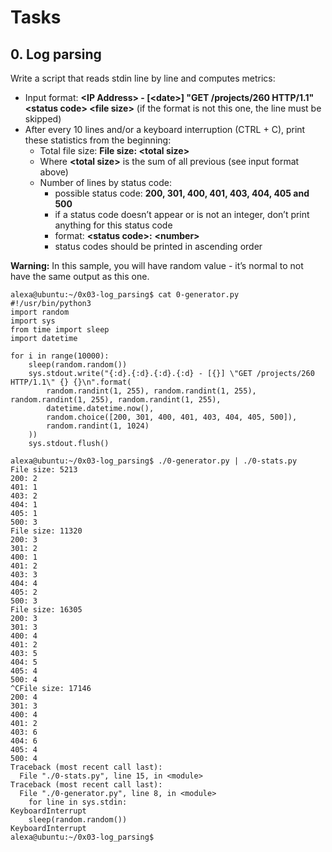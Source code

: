 # Tasks
## 0. Log parsing

Write a script that reads stdin line by line and computes metrics:

- Input format: **<IP Address\> - [<date\>] "GET /projects/260 HTTP/1.1" <status code\> <file size\>** (if the format is not this one, the line must be skipped)
- After every 10 lines and/or a keyboard interruption (CTRL + C), print these statistics from the beginning:
    - Total file size: **File size: <total size\>**
    - Where **<total size\>** is the sum of all previous <file size> (see input format above)
    - Number of lines by status code:
        - possible status code: **200, 301, 400, 401, 403, 404, 405 and 500**
        - if a status code doesn’t appear or is not an integer, don’t print anything for this status code
        - format: **<status code\>:** **<number\>**
        - status codes should be printed in ascending order

**Warning:** In this sample, you will have random value - it’s normal to not have the same output as this one.

```
alexa@ubuntu:~/0x03-log_parsing$ cat 0-generator.py
#!/usr/bin/python3
import random
import sys
from time import sleep
import datetime

for i in range(10000):
    sleep(random.random())
    sys.stdout.write("{:d}.{:d}.{:d}.{:d} - [{}] \"GET /projects/260 HTTP/1.1\" {} {}\n".format(
        random.randint(1, 255), random.randint(1, 255), random.randint(1, 255), random.randint(1, 255),
        datetime.datetime.now(),
        random.choice([200, 301, 400, 401, 403, 404, 405, 500]),
        random.randint(1, 1024)
    ))
    sys.stdout.flush()

alexa@ubuntu:~/0x03-log_parsing$ ./0-generator.py | ./0-stats.py 
File size: 5213
200: 2
401: 1
403: 2
404: 1
405: 1
500: 3
File size: 11320
200: 3
301: 2
400: 1
401: 2
403: 3
404: 4
405: 2
500: 3
File size: 16305
200: 3
301: 3
400: 4
401: 2
403: 5
404: 5
405: 4
500: 4
^CFile size: 17146
200: 4
301: 3
400: 4
401: 2
403: 6
404: 6
405: 4
500: 4
Traceback (most recent call last):
  File "./0-stats.py", line 15, in <module>
Traceback (most recent call last):
  File "./0-generator.py", line 8, in <module>
    for line in sys.stdin:
KeyboardInterrupt
    sleep(random.random())
KeyboardInterrupt
alexa@ubuntu:~/0x03-log_parsing$ 
```